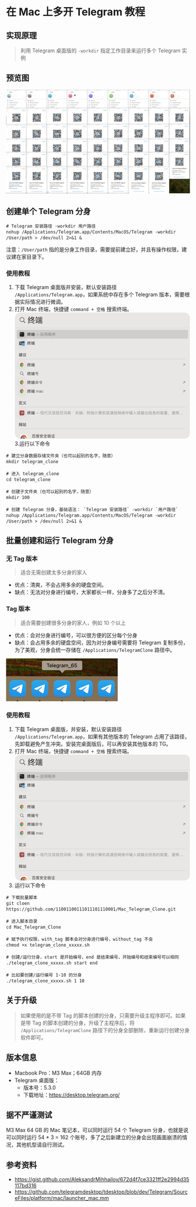 # 在 Mac 上多开 Telegram 教程

## 实现原理

> 利用 Telegram 桌面版的 `-workdir` 指定工作目录来运行多个 Telegram 实例

## 预览图
![img.png](img.png)

## 创建单个 Telegram 分身

```shell
# Telegram 安装路径 -workdir 用户路径
nohup /Applications/Telegram.app/Contents/MacOS/Telegram -workdir /User/path > /dev/null 2>&1 &
```

注意：`/User/path` 指的是分身工作目录，需要提前建立好，并且有操作权限，建议建在家目录下。

### 使用教程

1. 下载 Telegram 桌面版并安装，默认安装路径 `/Applications/Telegram.app`，如果系统中存在多个 Telegram 版本，需要根据实际情况进行微调。
2. 打开 Mac 终端，快捷键 `command + 空格` 搜索终端。
![img_2.png](img_2.png)
3.运行以下命令

```shell
# 建立分身数据存储文件夹（也可以起别的名字，随意）
mkdir telegram_clone

# 进入 telegram_clone
cd telegram_clone

# 创建子文件夹（也可以起别的名字，随意）
mkdir 100

# 创建 Telegram 分身，基础语法： `Telegram 安装路径` -workdir `用户路径`
nohup /Applications/Telegram.app/Contents/MacOS/Telegram -workdir /User/path > /dev/null 2>&1 &
```

## 批量创建和运行 Telegram 分身
### 无 Tag 版本

> 适合无需创建太多分身的家人

+ 优点：清爽，不会占用多余的硬盘空间。
+ 缺点：无法对分身进行编号，大家都长一样，分身多了之后分不清。

### Tag 版本

> 适合需要创建很多分身的家人，例如 10 个以上

+ 优点：会对分身进行编号，可以很方便的区分每个分身
+ 缺点：会占用多余的硬盘空间，因为对分身编号需要将 Telegram 复制多份，为了美观，分身会统一存储在 `/Applications/TelegramClone` 路径中。

![img_1.png](img_1.png)

### 使用教程

1. 下载 Telegram 桌面版，并安装，默认安装路径 `/Applications/Telegram.app`，如果有其他版本的 Telegram 占用了该路径，先卸载避免产生冲突。安装完桌面版后，可以再安装其他版本的 TG。
2. 打开 Mac 终端，快捷键 `command + 空格` 搜索终端。
      ![img_2.png](img_2.png)
3. 运行以下命令

```shell
# 下载批量脚本
git cloen https://github.com/11001100111011101110001/Mac_Telegram_Clone.git

# 进入脚本目录
cd Mac_Telegram_Clone

# 赋予执行权限，with_tag 脚本会对分身进行编号，without_tag 不会
chmod +x telegram_clone_xxxxx.sh

# 创建/运行分身，start 是开始编号，end 是结束编号，开始编号和结束编号可以相同
./telegram_clone_xxxxx.sh start end

# 比如要创建/运行编号 1-10 的分身
./telegram_clone_xxxxx.sh 1 10
```

## 关于升级

> 如果使用的是不带 Tag 的脚本创建的分身，只需要升级主程序即可。如果是带 Tag 的脚本创建的分身，升级了主程序后，将 `/Applications/TelegramClone` 路径下的分身全部删除，重新运行创建分身软件即可。

## 版本信息

+ Macbook Pro：M3 Max；64GB 内存
+ Telegram 桌面版：
  + 版本号：5.3.0
  + 下载地址：https://desktop.telegram.org/

## 据不严谨测试

M3 Max 64 GB 的 Mac 笔记本，可以同时运行 54 个 Telegram 分身，也就是说可以同时运行 54 * 3 = 162 个账号，多了之后新建立的分身会出现画面崩溃的情况，其他机型请自行测试。

## 参考资料

+ https://gist.github.com/AleksandrMihhailov/672d4f7ce3321ff2e2994d35117bd316
+ https://github.com/telegramdesktop/tdesktop/blob/dev/Telegram/SourceFiles/platform/mac/launcher_mac.mm